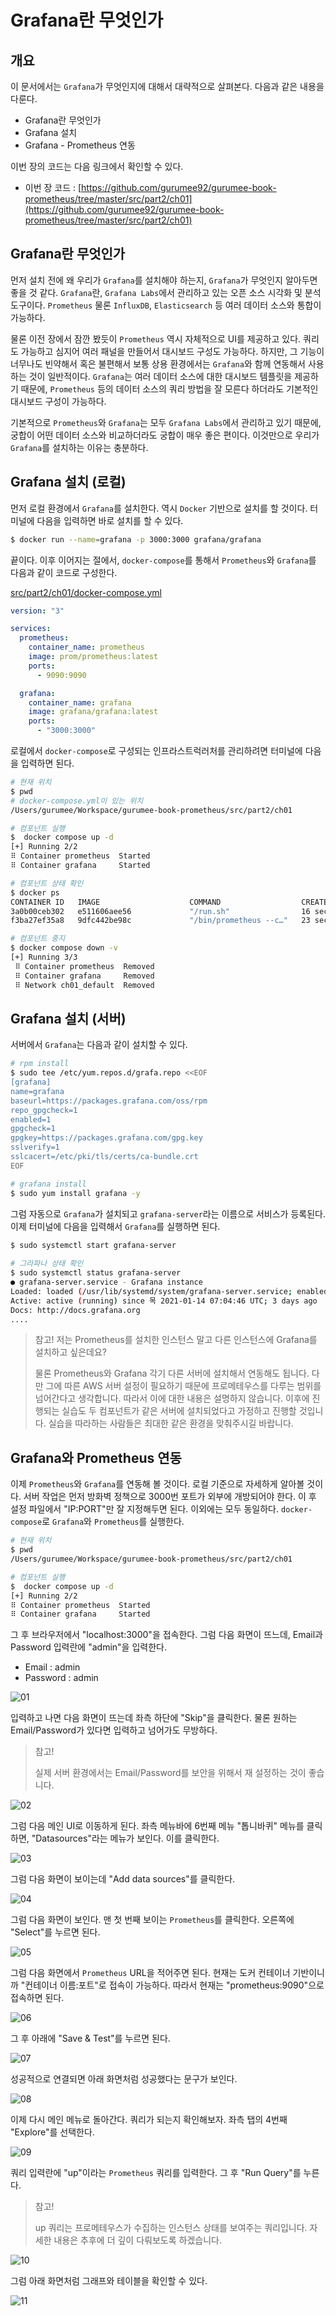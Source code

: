 # Grafana란 무엇인가

## 개요

이 문서에서는 `Grafana`가 무엇인지에 대해서 대략적으로 살펴본다. 다음과 같은 내용을 다룬다.

* Grafana란 무엇인가
* Grafana 설치
* Grafana - Prometheus 연동

이번 장의 코드는 다음 링크에서 확인할 수 있다.

* 이번 장 코드 : [https://github.com/gurumee92/gurumee-book-prometheus/tree/master/src/part2/ch01](https://github.com/gurumee92/gurumee-book-prometheus/tree/master/src/part2/ch01)

## Grafana란 무엇인가

먼저 설치 전에 왜 우리가 `Grafana`를 설치해야 하는지, `Grafana`가 무엇인지 알아두면 좋을 것 같다. `Grafana`란, `Grafana Labs`에서 관리하고 있는 오픈 소스 시각화 및 분석 도구이다. `Prometheus` 물론 `InfluxDB`, `Elasticsearch` 등 여러 데이터 소스와 통합이 가능하다.

물론 이전 장에서 잠깐 봤듯이 `Prometheus` 역시 자체적으로 UI를 제공하고 있다. 쿼리도 가능하고 심지어 여러 패널을 만들어서 대시보드 구성도 가능하다. 하지만, 그 기능이 너무나도 빈약해서 혹은 불편해서 보통 상용 환경에서는 `Grafana`와 함께 연동해서 사용하는 것이 일반적이다. `Grafana`는 여러 데이터 소스에 대한 대시보드 템플릿을 제공하기 때문에, `Prometheus` 등의 데이터 소스의 쿼리 방법을 잘 모른다 하더라도 기본적인 대시보드 구성이 가능하다.

기본적으로 `Prometheus`와 `Grafana`는 모두 `Grafana Labs`에서 관리하고 있기 때문에, 궁합이 어떤 데이터 소스와 비교하더라도 궁합이 매우 좋은 편이다. 이것만으로 우리가 `Grafana`를 설치하는 이유는 충분하다.

## Grafana 설치 (로컬)

먼저 로컬 환경에서 `Grafana`를 설치한다. 역시 `Docker` 기반으로 설치를 할 것이다. 터미널에 다음을 입력하면 바로 설치를 할 수 있다.

```bash
$ docker run --name=grafana -p 3000:3000 grafana/grafana
```

끝이다. 이후 이어지는 절에서, `docker-compose`를 통해서 `Prometheus`와 `Grafana`를 다음과 같이 코드로 구성한다.

[src/part2/ch01/docker-compose.yml](https://github.com/gurumee92/gurumee-book-prometheus/tree/master/src/part2/ch01/docker-compose.yml)
```yml
version: "3"

services:
  prometheus:
    container_name: prometheus
    image: prom/prometheus:latest
    ports:
      - 9090:9090

  grafana:
    container_name: grafana
    image: grafana/grafana:latest
    ports:
      - "3000:3000"
```

로컬에서 `docker-compose`로 구성되는 인프라스트럭러처를 관리하려면 터미널에 다음을 입력하면 된다.

```bash
# 현재 위치
$ pwd
# docker-compose.yml이 있는 위치
/Users/gurumee/Workspace/gurumee-book-prometheus/src/part2/ch01

# 컴포넌트 실행
$  docker compose up -d
[+] Running 2/2
⠿ Container prometheus  Started                                                                                                                                                                                                   0.9s
⠿ Container grafana     Started         

# 컴포넌트 상태 확인
$ docker ps
CONTAINER ID   IMAGE                    COMMAND                  CREATED          STATUS          PORTS                                       NAMES
3a0b00ceb302   e511606aee56             "/run.sh"                16 seconds ago   Up 15 seconds   0.0.0.0:3000->3000/tcp, :::3000->3000/tcp   grafana
f3ba27ef35a8   9dfc442be98c             "/bin/prometheus --c…"   23 secons ago   Up 15 seconds   0.0.0.0:9090->9090/tcp, :::9090->9090/tcp   prometheus

# 컴포넌트 중지
$ docker compose down -v
[+] Running 3/3
 ⠿ Container prometheus  Removed                                                                                                                                                                                                   0.3s
 ⠿ Container grafana     Removed                                                                                                                                                                                                   0.2s
 ⠿ Network ch01_default  Removed    
```

## Grafana 설치 (서버)

서버에서 `Grafana`는 다음과 같이 설치할 수 있다.

```bash
# rpm install
$ sudo tee /etc/yum.repos.d/grafa.repo <<EOF
[grafana]
name=grafana
baseurl=https://packages.grafana.com/oss/rpm
repo_gpgcheck=1
enabled=1
gpgcheck=1
gpgkey=https://packages.grafana.com/gpg.key
sslverify=1
sslcacert=/etc/pki/tls/certs/ca-bundle.crt
EOF

# grafana install
$ sudo yum install grafana -y
```

그럼 자동으로 `Grafana`가 설치되고 `grafana-server`라는 이름으로 서비스가 등록된다. 이제 터미널에 다음을 입력해서 `Grafana`를 실행하면 된다.

```bash
$ sudo systemctl start grafana-server
 
# 그라파나 상태 확인
$ sudo systemctl status grafana-server
● grafana-server.service - Grafana instance
Loaded: loaded (/usr/lib/systemd/system/grafana-server.service; enabled; vendor preset: disabled)
Active: active (running) since 목 2021-01-14 07:04:46 UTC; 3 days ago
Docs: http://docs.grafana.org
....
```

> 참고! 저는 Prometheus를 설치한 인스턴스 말고 다른 인스턴스에 Grafana를 설치하고 싶은데요?
> 
> 물론 Prometheus와 Grafana 각기 다른 서버에 설치해서 연동해도 됩니다. 다만 그에 따른 AWS 서버 설정이 필요하기 때문에 프로메테우스를 다루는 범위를 넘어간다고 생각합니다. 따라서 이에 대한 내용은 설명하지 않습니다. 이후에 진행되는 실습도 두 컴포넌트가 같은 서버에 설치되었다고 가정하고 진행할 것입니다. 실습을 따라하는 사람들은 최대한 같은 환경을 맞춰주시길 바랍니다.

## Grafana와 Prometheus 연동

이제 `Prometheus`와 `Grafana`를 연동해 볼 것이다. 로컬 기준으로 자세하게 알아볼 것이다. 서버 작업은 먼저 방화벽 정책으로 3000번 포트가 외부에 개방되어야 한다. 이 후 설정 파일에서 "IP:PORT"만 잘 지정해두면 된다. 이외에는 모두 동일하다. `docker-compose`로 `Grafana`와 `Prometheus`를 실행한다.

```bash
# 현재 위치
$ pwd
/Users/gurumee/Workspace/gurumee-book-prometheus/src/part2/ch01

# 컴포넌트 실행
$  docker compose up -d
[+] Running 2/2
⠿ Container prometheus  Started                                                                                                                                                                                                   0.9s
⠿ Container grafana     Started
```

그 후 브라우저에서 "localhost:3000"을 접속한다. 그럼 다음 화면이 뜨느데, Email과 Password 입력란에 "admin"을 입력한다.

* Email : admin
* Password : admin
  
![01](./01.png)

입력하고 나면 다음 화면이 뜨는데 좌측 하단에 "Skip"을 클릭한다. 물론 원하는 Email/Password가 있다면 입력하고 넘어가도 무방하다. 

> 참고!
> 
> 실제 서버 환경에서는 Email/Password를 보안을 위해서 재 설정하는 것이 좋습니다.

![02](./02.png)

그럼 다음 메인 UI로 이동하게 된다. 좌측 메뉴바에 6번째 메뉴 "톱니바퀴" 메뉴를 클릭하면, "Datasources"라는 메뉴가 보인다. 이를 클릭한다.

![03](./03.png)

그럼 다음 화면이 보이는데 "Add data sources"를 클릭한다.

![04](./04.png)

그럼 다음 화면이 보인다. 맨 첫 번째 보이는 `Prometheus`를 클릭한다. 오른쪽에 "Select"를 누르면 된다.

![05](./05.png)

그럼 다음 화면에서 `Prometheus` URL을 적어주면 된다. 현재는 도커 컨테이너 기반이니까 "컨테이너 이름:포트"로 접속이 가능하다. 따라서 현재는 "prometheus:9090"으로 접속하면 된다.

![06](./06.png)

그 후 아래에 "Save & Test"를 누르면 된다.

![07](./07.png)

성공적으로 연결되면 아래 화면처럼 성공했다는 문구가 보인다. 

![08](./08.png)

이제 다시 메인 메뉴로 돌아간다. 쿼리가 되는지 확인해보자. 좌측 탭의 4번째 "Explore"를 선택한다.

![09](./09.png)

쿼리 입력란에 "up"이라는 `Prometheus` 쿼리를 입력한다. 그 후 "Run Query"를 누른다.

> 참고!
> 
> up 쿼리는 프로메테우스가 수집하는 인스턴스 상태를 보여주는 쿼리입니다. 자세한 내용은 추후에 더 깊이 다뤄보도록 하겠습니다.

![10](./10.png)

그럼 아래 화면처럼 그래프와 테이블을 확인할 수 있다.

![11](./11.png)